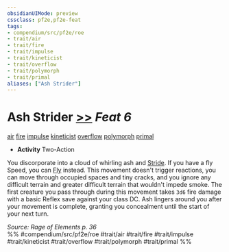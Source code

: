 ```yaml
---
obsidianUIMode: preview
cssclass: pf2e,pf2e-feat
tags:
- compendium/src/pf2e/roe
- trait/air
- trait/fire
- trait/impulse
- trait/kineticist
- trait/overflow
- trait/polymorph
- trait/primal
aliases: ["Ash Strider"]
---
```

# Ash Strider  [>>](chapter-9-playing-the-game.md#Actions "Two-Action") *Feat 6*  
[air](air.md "Air Energy & Element Trait")  [fire](fire.md "Fire Energy & Element Trait")  [impulse](impulse-roe.md "Impulse Action & Ability Trait")  [kineticist](kineticist-roe.md "Kineticist Class Trait")  [overflow](overflow-roe.md "Overflow Action & Ability Trait")  [polymorph](polymorph.md "Polymorph Effect Trait")  [primal](primal.md "Primal Tradition Trait")  

- **Activity** Two-Action

You discorporate into a cloud of whirling ash and [Stride](stride.md). If you have a fly Speed, you can [Fly](Reference/Rules/Actions/fly.md) instead. This movement doesn't trigger reactions, you can move through occupied spaces and tiny cracks, and you ignore any difficult terrain and greater difficult terrain that wouldn't impede smoke. The first creature you pass through during this movement takes `3d6` fire damage with a basic Reflex save against your class DC. Ash lingers around you after your movement is complete, granting you concealment until the start of your next turn.

*Source: Rage of Elements p. 36*  
%% #compendium/src/pf2e/roe #trait/air #trait/fire #trait/impulse #trait/kineticist #trait/overflow #trait/polymorph #trait/primal %%